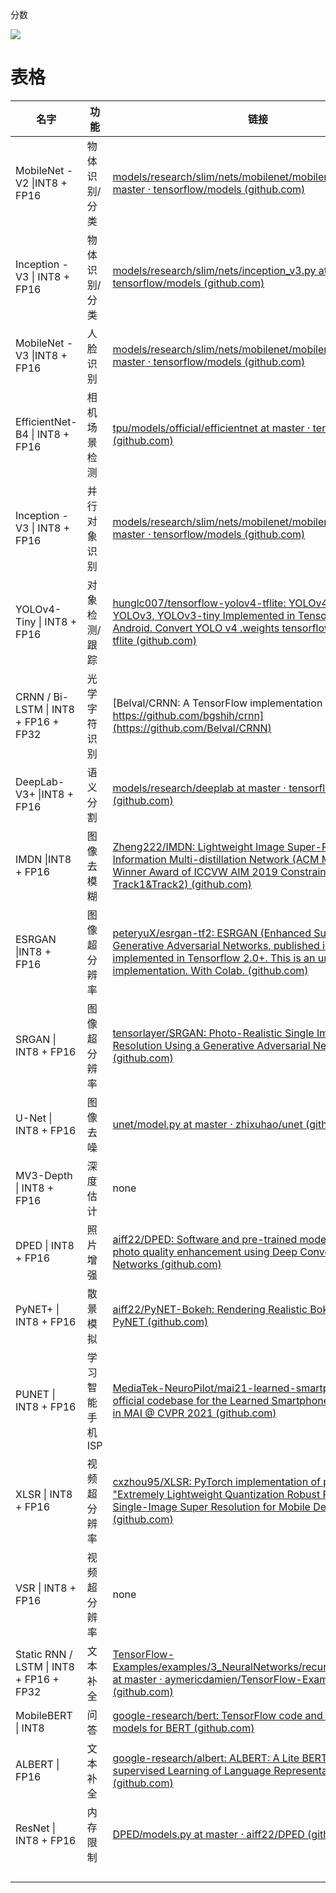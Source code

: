 分数

![](https://cdn.jsdelivr.net/gh/swt-xim/PicGo-AI-test-score-image@img/img/1.jpg)

# 表格

| 名字                                        | 功能             | 链接                                                         |
| ------------------------------------------- | ---------------- | ------------------------------------------------------------ |
| MobileNet - V2 \|INT8 + FP16                | 物体识别/分类    | [models/research/slim/nets/mobilenet/mobilenet_v2.py at master · tensorflow/models (github.com)](https://github.com/tensorflow/models/blob/master/research/slim/nets/mobilenet/mobilenet_v2.py) |
| Inception - V3  \|  INT8 +  FP16            | 物体识别/分类    | [models/research/slim/nets/inception_v3.py at master · tensorflow/models (github.com)](https://github.com/tensorflow/models/blob/master/research/slim/nets/inception_v3.py) |
| MobileNet - V3 \|INT8 + FP16                | 人脸识别         | [models/research/slim/nets/mobilenet/mobilenet_v3.py at master · tensorflow/models (github.com)](https://github.com/tensorflow/models/blob/master/research/slim/nets/mobilenet/mobilenet_v3.py) |
| EfficientNet-B4  \|  INT8 +  FP16           | 相机场景检测     | [tpu/models/official/efficientnet at master · tensorflow/tpu (github.com)](https://github.com/tensorflow/tpu/tree/master/models/official/efficientnet) |
| Inception - V3  \|  INT8 +  FP16            | 并行对象识别     | [models/research/slim/nets/mobilenet/mobilenet_v3.py at master · tensorflow/models (github.com)](https://github.com/tensorflow/models/blob/master/research/slim/nets/mobilenet/mobilenet_v3.py) |
| YOLOv4-Tiny  \|  INT8 +  FP16               | 对象检测/跟踪    | [hunglc007/tensorflow-yolov4-tflite: YOLOv4, YOLOv4-tiny, YOLOv3, YOLOv3-tiny Implemented in Tensorflow 2.0, Android. Convert YOLO v4 .weights tensorflow, tensorrt and tflite (github.com)](https://github.com/hunglc007/tensorflow-yolov4-tflite) |
| CRNN / Bi-LSTM  \|  INT8 +  FP16 +  FP32    | 光学字符识别     | [Belval/CRNN: A TensorFlow implementation of https://github.com/bgshih/crnn](https://github.com/Belval/CRNN) |
| DeepLab-V3+ \|INT8 + FP16                   | 语义分割         | [models/research/deeplab at master · tensorflow/models (github.com)](https://github.com/tensorflow/models/tree/master/research/deeplab) |
| IMDN \|INT8 + FP16                          | 图像去模糊       | [Zheng222/IMDN: Lightweight Image Super-Resolution with Information Multi-distillation Network (ACM MM 2019, Winner Award of ICCVW AIM 2019 Constrained SR Track1&Track2) (github.com)](https://github.com/Zheng222/IMDN) |
| ESRGAN \|INT8 + FP16                        | 图像超分辨率     | [peteryuX/esrgan-tf2: ESRGAN (Enhanced Super-Resolution Generative Adversarial Networks, published in ECCV 2018) implemented in Tensorflow 2.0+. This is an unofficial implementation. With Colab. (github.com)](https://github.com/peteryuX/esrgan-tf2) |
| SRGAN  \|  INT8 +  FP16                     | 图像超分辨率     | [tensorlayer/SRGAN: Photo-Realistic Single Image Super-Resolution Using a Generative Adversarial Network (github.com)](https://github.com/tensorlayer/srgan) |
| U-Net  \|  INT8 +  FP16                     | 图像去噪         | [unet/model.py at master · zhixuhao/unet (github.com)](https://github.com/zhixuhao/unet/blob/master/model.py) |
| MV3-Depth  \|  INT8 +  FP16                 | 深度估计         | none                                                         |
| DPED  \|  INT8 +  FP16                      | 照片增强         | [aiff22/DPED: Software and pre-trained models for automatic photo quality enhancement using Deep Convolutional Networks (github.com)](https://github.com/aiff22/dped) |
| PyNET+  \|  INT8 +  FP16                    | 散景模拟         | [aiff22/PyNET-Bokeh: Rendering Realistic Bokeh Images with PyNET (github.com)](https://github.com/aiff22/PyNET-Bokeh) |
| PUNET  \|  INT8 +  FP16                     | 学习智能手机 ISP | [MediaTek-NeuroPilot/mai21-learned-smartphone-isp: The official codebase for the Learned Smartphone ISP Challenge in MAI @ CVPR 2021 (github.com)](https://github.com/MediaTek-NeuroPilot/mai21-learned-smartphone-isp) |
| XLSR  \|  INT8 +  FP16                      | 视频超分辨率     | [cxzhou95/XLSR: PyTorch implementation of paper "Extremely Lightweight Quantization Robust Real-Time Single-Image Super Resolution for Mobile Devices" (github.com)](https://github.com/cxzhou95/XLSR) |
| VSR  \|  INT8 +  FP16                       | 视频超分辨率     | none                                                         |
| Static RNN / LSTM  \|  INT8 +  FP16 +  FP32 | 文本补全         | [TensorFlow-Examples/examples/3_NeuralNetworks/recurrent_network.py at master · aymericdamien/TensorFlow-Examples (github.com)](https://github.com/aymericdamien/TensorFlow-Examples/blob/master/examples/3_NeuralNetworks/recurrent_network.py) |
| MobileBERT  \|  INT8                        | 问答             | [google-research/bert: TensorFlow code and pre-trained models for BERT (github.com)](https://github.com/google-research/bert) |
| ALBERT  \|  FP16                            | 文本补全         | [google-research/albert: ALBERT: A Lite BERT for Self-supervised Learning of Language Representations (github.com)](https://github.com/google-research/albert) |
| ResNet  \|  INT8 +  FP16                    | 内存限制         | [DPED/models.py at master · aiff22/DPED (github.com)](https://github.com/aiff22/DPED/blob/master/models.py) |
|                                             |                  |                                                              |
|                                             |                  |                                                              |
|                                             |                  |                                                              |
|                                             |                  |                                                              |

